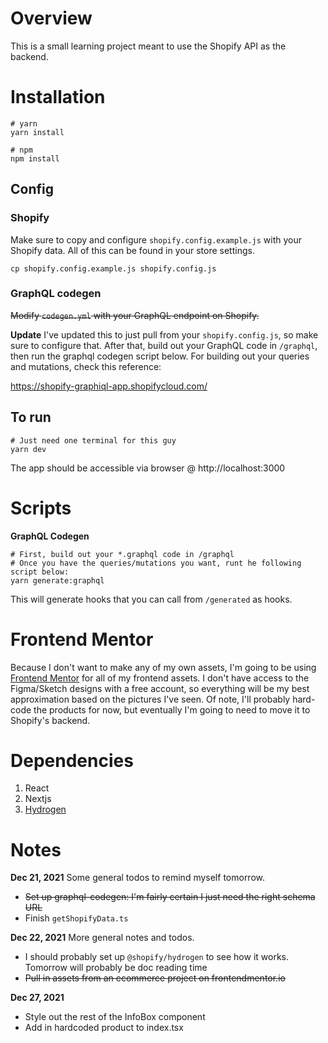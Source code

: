 # Overview
This is a small learning project meant to use the Shopify API as the backend.

# Installation
```
# yarn
yarn install

# npm
npm install
```

## Config
### Shopify
Make sure to copy and configure `shopify.config.example.js` with your Shopify
data. All of this can be found in your store settings.
```
cp shopify.config.example.js shopify.config.js
```
### GraphQL codegen
~~Modify `codegen.yml` with your GraphQL endpoint on Shopify.~~

**Update** I've updated this to just pull from your `shopify.config.js`, so 
make sure to configure that. After that, build out your GraphQL code in 
`/graphql`, then run the graphql codegen script below. For building out your
queries and mutations, check this reference:

https://shopify-graphiql-app.shopifycloud.com/

## To run
```
# Just need one terminal for this guy
yarn dev
```

The app should be accessible via browser @ http://localhost:3000

# Scripts
**GraphQL Codegen**
```
# First, build out your *.graphql code in /graphql
# Once you have the queries/mutations you want, runt he following script below:
yarn generate:graphql
```
This will generate hooks that you can call from `/generated` as hooks.

# Frontend Mentor
Because I don't want to make any of my own assets, I'm going to be using
[Frontend Mentor](https://www.frontendmentor.io/challenges/ecommerce-product-page-UPsZ9MJp6) for all of my frontend assets. I don't have
access to the Figma/Sketch designs with a free account, so everything will be my
best approximation based on the pictures I've seen. Of note, I'll probably
hard-code the products for now, but eventually I'm going to need to move it to
Shopify's backend.

# Dependencies 
1. React
2. Nextjs
3. [Hydrogen](https://shopify.dev/custom-storefronts/hydrogen/getting-started/create)

# Notes
**Dec 21, 2021** Some general todos to remind myself tomorrow.
- ~~Set up graphql-codegen: I'm fairly certain I just need the right schema URL~~
- Finish `getShopifyData.ts`

**Dec 22, 2021** More general notes and todos.
- I should probably set up `@shopify/hydrogen` to see how it works. Tomorrow
will probably be doc reading time
- ~~Pull in assets from an ecommerce project on frontendmentor.io~~

**Dec 27, 2021**
- Style out the rest of the InfoBox component
- Add in hardcoded product to index.tsx